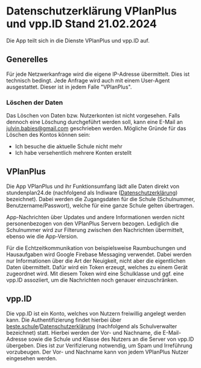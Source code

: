 # Datenschutzerklärung VPlanPlus und vpp.ID Stand 21.02.2024
Die App teilt sich in die Dienste VPlanPlus und vpp.ID auf.

## Generelles
Für jede Netzwerkanfrage wird die eigene IP-Adresse übermittelt. Dies ist technisch bedingt. Jede Anfrage wird auch mit einem User-Agent ausgestattet. Dieser ist in jedem Falle "VPlanPlus".

### Löschen der Daten
Das Löschen von Daten bzw. Nutzerkonten ist nicht vorgesehen. Falls dennoch eine Löschung durchgeführt werden soll, kann eine E-Mail an julvin.babies@gmail.com geschrieben werden. Mögliche Gründe für das Löschen des Kontos können sein:
- Ich besuche die aktuelle Schule nicht mehr
- Ich habe versehentlich mehrere Konten erstellt

## VPlanPlus
Die App VPlanPlus und ihr Funktionsumfang lädt alle Daten direkt von stundenplan24.de (nachfolgend als Indiware ([Datenschutzerklärung](https://indiware.de/index.php?page=datenschutz)) bezeichnet). Dabei werden die Zugangsdaten für die Schule (Schulnummer, Benutzername/Passwort), welche für eine ganze Schule gelten übertragen.

App-Nachrichten über Updates und andere Informationen werden nicht personenbezogen von den VPlanPlus Servern bezogen. Lediglich die Schulnummer wird zur Filterung zwischen den Nachrichten übermittelt, ebenso wie die App-Version.

Für die Echtzeitkommunikation von beispielsweise Raumbuchungen und Hausaufgaben wird Google Firebase Messaging verwendet. Dabei werden nur Informationen über die Art der Neuigkeit, nicht aber die eigentlichen Daten übermittelt. Dafür wird ein Token erzeugt, welches zu einem Gerät zugeordnet wird. Mit diesem Token wird eine Schulklasse und ggf. eine vpp.ID assoziiert, um die Nachrichten noch genauer einzuschränken.

## vpp.ID
Die vpp.ID ist ein Konto, welches von Nutzern freiwillig angelegt werden kann. Die Authentifizierung findet hierbei über [beste.schule](https://beste.schule)/[Datenschutzerklärung](https://beste.schule/privacy) (nachfolgend als Schulverwalter bezeichnet) statt. Hierbei werden der Vor- und Nachname, die E-Mail-Adresse sowie die Schule und Klasse des Nutzers an die Server von vpp.ID übergeben. Dies ist zur Verifizierung notwendig, um Spam und Irreführung vorzubeugen. Der Vor- und Nachname kann von jedem VPlanPlus Nutzer eingesehen werden.
